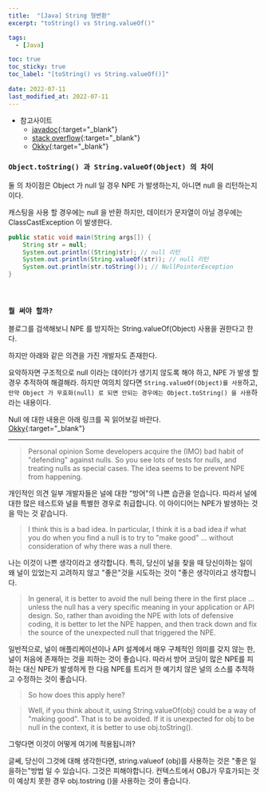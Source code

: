 ```yaml
---
title:  "[Java] String 형변환"
excerpt: "toString() vs String.valueOf()"

tags:
  - [Java]

toc: true
toc_sticky: true
toc_label: "[toString() vs String.valueOf()]"
 
date: 2022-07-11
last_modified_at: 2022-07-11
---
```


- 참고사이트
  - [javadoc](https://docs.oracle.com/javase/8/docs/api/java/lang/String.html#valueOf-java.lang.Object-){:target="_blank"}
  - [stack overflow](https://stackoverflow.com/questions/27465731/string-valueof-vs-object-tostring){:target="_blank"}
  - [Okky](https://okky.kr/article/303538){:target="_blank"}

### ``Object.toString() 과 String.valueOf(Object) 의 차이``

둘 의 차이점은 Object 가 null 일 경우 NPE 가 발생하는지, 아니면 null 을 리턴하는지 이다.

캐스팅을 사용 할 경우에는 null 을 반환 하지만, 데이터가 문자열이 아닐 경우에는 ClassCastException 이 발생한다.

```java
public static void main(String args[]) {  
    String str = null;
    System.out.println((String)str); // null 리턴 
    System.out.println(String.valueOf(str)); // null 리턴
    System.out.println(str.toString()); // NullPointerException
} 
```




<br>

### ``뭘 써야 할까?``

블로그를 검색해보니 NPE 를 방지하는 String.valueOf(Object) 사용을 권한다고 한다. <br>


하지만 아래와 같은 의견을 가진 개발자도 존재한다.

요악하자면 구조적으로 null 이라는 데이터가 생기지 않도록 해야 하고, NPE 가 발생 할 경우 추적하여 해결해라. 하지만 여의치 않다면 `String.valueOf(Object)를 사용`하고, `만약 Object 가 무효화(null) 로 되면 안되는 경우에는 Object.toString() 을 사용`하라는 내용이다.


Null 에 대한 내용은 아래 링크를 꼭 읽어보길 바란다. <br>
[Okky](https://okky.kr/article/303538){:target="_blank"}

<hr/>


> Personal opinion
Some developers acquire the (IMO) bad habit of "defending" against nulls. So you see lots of tests for nulls, and treating nulls as special cases. The idea seems to be prevent NPE from happening.

개인적인 의견
일부 개발자들은 널에 대한 "방어"의 나쁜 습관을 얻습니다. 따라서 널에 대한 많은 테스트와 널을 특별한 경우로 취급합니다. 이 아이디어는 NPE가 발생하는 것을 막는 것 같습니다.


> I think this is a bad idea. In particular, I think it is a bad idea if what you do when you find a null is to try to "make good" ... without consideration of why there was a null there.

나는 이것이 나쁜 생각이라고 생각합니다. 특히, 당신이 널을 찾을 때 당신이하는 일이 왜 널이 있었는지 고려하지 않고 "좋은"것을 시도하는 것이 "좋은 생각이라고 생각합니다.

> In general, it is better to avoid the null being there in the first place ... unless the null has a very specific meaning in your application or API design. So, rather than avoiding the NPE with lots of defensive coding, it is better to let the NPE happen, and then track down and fix the source of the unexpected null that triggered the NPE.

일반적으로, 널이 ​​애플리케이션이나 API 설계에서 매우 구체적인 의미를 갖지 않는 한, 널이 처음에 존재하는 것을 피하는 것이 좋습니다. 따라서 방어 코딩이 많은 NPE를 피하는 대신 NPE가 발생하게 한 다음 NPE를 트리거 한 예기치 않은 널의 소스를 추적하고 수정하는 것이 좋습니다.

> So how does this apply here?

> Well, if you think about it, using String.valueOf(obj) could be a way of "making good". That is to be avoided. If it is unexpected for obj to be null in the context, it is better to use obj.toString().

그렇다면 이것이 어떻게 여기에 적용됩니까?

글쎄, 당신이 그것에 대해 생각한다면, string.valueof (obj)를 사용하는 것은 "좋은 일을하는"방법 일 수 있습니다. 그것은 피해야합니다. 컨텍스트에서 OBJ가 무효가되는 것이 예상치 못한 경우 obj.tostring ()을 사용하는 것이 좋습니다.